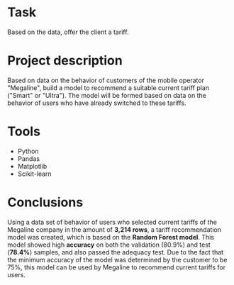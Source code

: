# Task
Based on the data, offer the client a tariff.

# Project description
Based on data on the behavior of customers of the mobile operator "Megaline", build a model to recommend a suitable current tariff plan ("Smart" or "Ultra").
The model will be formed based on data on the behavior of users who have already switched to these tariffs.

# Tools
- Python
- Pandas
- Matplotlib
- Scikit-learn

# Сonclusions
Using a data set of behavior of users who selected current tariffs of the Megaline company in the amount of **3,214 rows**, a tariff recommendation model was created, which is based on the **Random Forest model**. 
This model showed high **accuracy** on both the validation (80.9%) and test (**78.4%**) samples, and also passed the adequacy test. 
Due to the fact that the minimum accuracy of the model was determined by the customer to be 75%, this model can be used by Megaline to recommend current tariffs for users.
